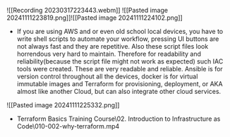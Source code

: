 
![[Recording 20230317223443.webm]]
![[Pasted image 20241111223819.png]]![[Pasted image 20241111224102.png]]

- If you are using AWS and or even old school local devices, you have to write shell scripts to automate your workflow, pressing UI buttons are not always fast and they are repetitive. Also these script files look horrendous very hard to maintain. Therefore for readability and reliability(because the script file might not work as expected) such IAC tools were created. These are very readable and reliable. Ansible is for version control throughout all the devices, docker is for virtual immutable images and Terraform for provisioning, deployment, or AKA almost like another Cloud, but can also integrate other cloud services. 

![[Pasted image 20241111225332.png]]
- Terraform Basics Training Course\02. Introduction to Infrastructure as Code\010-002-why-terraform.mp4


